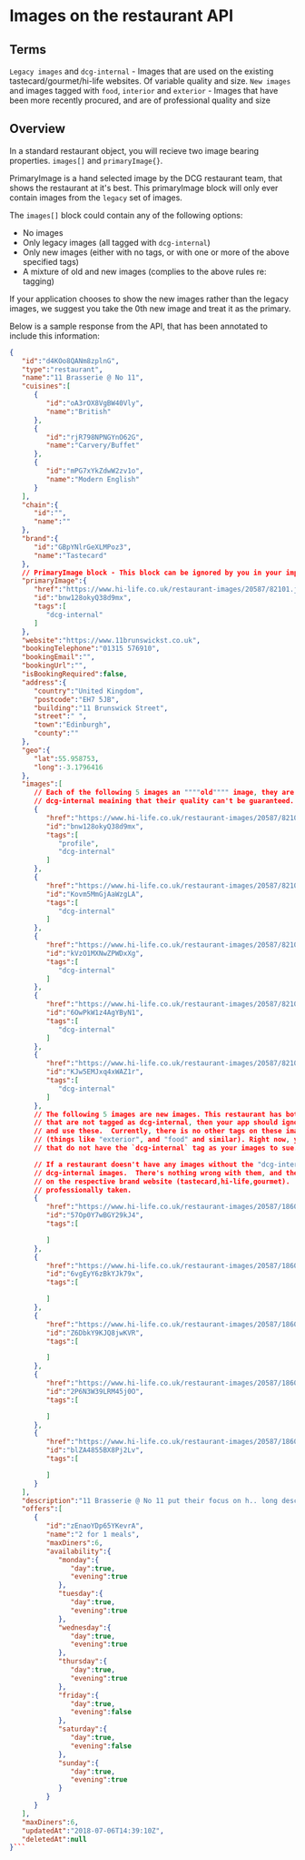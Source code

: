 # Images on the restaurant API

## Terms

`Legacy images` and `dcg-internal` - Images that are used on the existing tastecard/gourmet/hi-life websites. Of variable quality and size.
`New images` and images tagged with `food`, `interior` and `exterior` - Images that have been more recently procured, and are of professional quality and size

## Overview

In a standard restaurant object, you will recieve two image bearing properties. `images[]` and `primaryImage{}`.

PrimaryImage is a hand selected image by the DCG restaurant team, that shows the restaurant at it's best. This primaryImage block will only ever contain images from the `legacy` set of images.

The `images[]` block could contain any of the following options:

* No images
* Only legacy images (all tagged with `dcg-internal`) 
* Only new images (either with no tags, or with one or more of the above specified tags)
* A mixture of old and new images (complies to the above rules re: tagging)

If your application chooses to show the new images rather than the legacy images, we suggest you take the 0th new image and treat it as the primary.

Below is a sample response from the API, that has been annotated to include this information:

```json
{
   "id":"d4KOo8QANm8zplnG",
   "type":"restaurant",
   "name":"11 Brasserie @ No 11",
   "cuisines":[
      {
         "id":"oA3rOX8VgBW40Vly",
         "name":"British"
      },
      {
         "id":"rjR798NPNGYnO62G",
         "name":"Carvery/Buffet"
      },
      {
         "id":"mPG7xYkZdwW2zv1o",
         "name":"Modern English"
      }
   ],
   "chain":{
      "id":"",
      "name":""
   },
   "brand":{
      "id":"GBpYNlrGeXLMPoz3",
      "name":"Tastecard"
   },
   // PrimaryImage block - This block can be ignored by you in your implementation.
   "primaryImage":{
      "href":"https://www.hi-life.co.uk/restaurant-images/20587/82101.jpg",
      "id":"bnw128okyQ38d9mx",
      "tags":[
         "dcg-internal"
      ]
   },
   "website":"https://www.11brunswickst.co.uk",
   "bookingTelephone":"01315 576910",
   "bookingEmail":"",
   "bookingUrl":"",
   "isBookingRequired":false,
   "address":{
      "country":"United Kingdom",
      "postcode":"EH7 5JB",
      "building":"11 Brunswick Street",
      "street":" ",
      "town":"Edinburgh",
      "county":""
   },
   "geo":{
      "lat":55.958753,
      "long":-3.1796416
   },
   "images":[
      // Each of the following 5 images an """"old"""" image, they are tagged as 
      // dcg-internal meaining that their quality can't be guaranteed.
      {
         "href":"https://www.hi-life.co.uk/restaurant-images/20587/82101.jpg",
         "id":"bnw128okyQ38d9mx",
         "tags":[
            "profile",
            "dcg-internal"
         ]
      },
      {
         "href":"https://www.hi-life.co.uk/restaurant-images/20587/82102.jpg",
         "id":"Kovm5MmGjAaWzgLA",
         "tags":[
            "dcg-internal"
         ]
      },
      {
         "href":"https://www.hi-life.co.uk/restaurant-images/20587/82103.jpg",
         "id":"kVzO1MXNwZPWDxXg",
         "tags":[
            "dcg-internal"
         ]
      },
      {
         "href":"https://www.hi-life.co.uk/restaurant-images/20587/82104.jpg",
         "id":"6OwPkW1z4AgYByN1",
         "tags":[
            "dcg-internal"
         ]
      },
      {
         "href":"https://www.hi-life.co.uk/restaurant-images/20587/82105.jpg",
         "id":"KJw5EMJxq4xWAZ1r",
         "tags":[
            "dcg-internal"
         ]
      },
      // The following 5 images are new images. This restaurant has both new and old images
      // that are not tagged as dcg-internal, then your app should ignore the primaryImage and dcg-internal images
      // and use these.  Currently, there is no other tags on these images (although those are expected to filter in over time)
      // (things like "exterior", and "food" and similar). Right now, you can take these images with tag arrays
      // that do not have the `dcg-internal` tag as your images to sue.

      // If a restaurant doesn't have any images without the "dcg-internal" tag, then you will have to use the 
      // dcg-internal images.  There's nothing wrong with them, and they have been checked and validated, and are live 
      // on the respective brand website (tastecard,hi-life,gourmet).  But they are likely to be small (600x600 or so), and are not guaranteed to be
      // professionally taken.
      {
         "href":"https://www.hi-life.co.uk/restaurant-images/20587/18606-000.jpg",
         "id":"57Op0Y7wBGY29kJ4",
         "tags":[

         ]
      },
      {
         "href":"https://www.hi-life.co.uk/restaurant-images/20587/18606-001.jpg",
         "id":"6vgEyY6zBkYJk79x",
         "tags":[

         ]
      },
      {
         "href":"https://www.hi-life.co.uk/restaurant-images/20587/18606-002.jpg",
         "id":"Z6DbkY9KJQ8jwKVR",
         "tags":[

         ]
      },
      {
         "href":"https://www.hi-life.co.uk/restaurant-images/20587/18606-003.jpg",
         "id":"2P6N3W39LRM45j0O",
         "tags":[

         ]
      },
      {
         "href":"https://www.hi-life.co.uk/restaurant-images/20587/18606-004.jpg",
         "id":"blZA4855BX8Pj2Lv",
         "tags":[

         ]
      }
   ],
   "description":"11 Brasserie @ No 11 put their focus on h.. long description here...",
   "offers":[
      {
         "id":"zEnaoYDp65YKevrA",
         "name":"2 for 1 meals",
         "maxDiners":6,
         "availability":{
            "monday":{
               "day":true,
               "evening":true
            },
            "tuesday":{
               "day":true,
               "evening":true
            },
            "wednesday":{
               "day":true,
               "evening":true
            },
            "thursday":{
               "day":true,
               "evening":true
            },
            "friday":{
               "day":true,
               "evening":false
            },
            "saturday":{
               "day":true,
               "evening":false
            },
            "sunday":{
               "day":true,
               "evening":true
            }
         }
      }
   ],
   "maxDiners":6,
   "updatedAt":"2018-07-06T14:39:10Z",
   "deletedAt":null
}```
